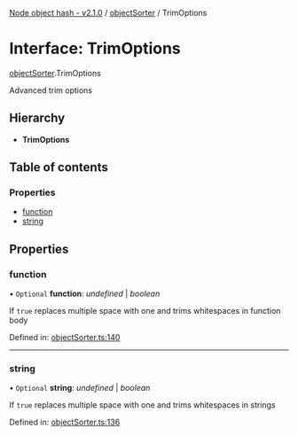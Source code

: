 [Node object hash - v2.1.0](../README.md) / [objectSorter](../modules/objectsorter.md) / TrimOptions

# Interface: TrimOptions

[objectSorter](../modules/objectsorter.md).TrimOptions

Advanced trim options

## Hierarchy

- **TrimOptions**

## Table of contents

### Properties

- [function](objectsorter.trimoptions.md#function)
- [string](objectsorter.trimoptions.md#string)

## Properties

### function

• `Optional` **function**: _undefined_ | _boolean_

If `true` replaces multiple space with one and trims whitespaces in function body

Defined in: [objectSorter.ts:140](https://github.com/SkeLLLa/node-object-hash/blob/629b546/src/objectSorter.ts#L140)

---

### string

• `Optional` **string**: _undefined_ | _boolean_

If `true` replaces multiple space with one and trims whitespaces in strings

Defined in: [objectSorter.ts:136](https://github.com/SkeLLLa/node-object-hash/blob/629b546/src/objectSorter.ts#L136)
